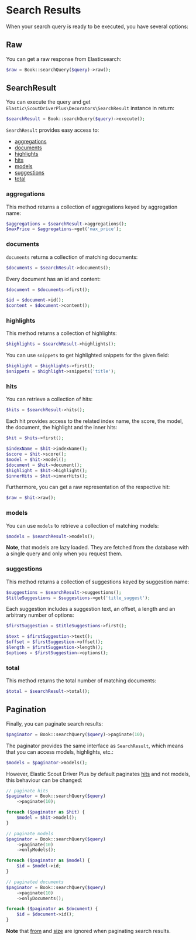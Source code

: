 # Search Results

When your search query is ready to be executed, you have several options:

## Raw

You can get a raw response from Elasticsearch:

 ```php
$raw = Book::searchQuery($query)->raw();
 ```

## SearchResult

You can execute the query and get `Elastic\ScoutDriverPlus\Decorators\SearchResult` instance in return:

```php
$searchResult = Book::searchQuery($query)->execute();
```

`SearchResult` provides easy access to:

* [aggregations](#aggregations)
* [documents](#documents)
* [highlights](#highlights)
* [hits](#hits)
* [models](#models)
* [suggestions](#suggestions)
* [total](#total)

### aggregations

This method returns a collection of aggregations keyed by aggregation name:

```php
$aggregations = $searchResult->aggregations();
$maxPrice = $aggregations->get('max_price');
```

### documents

`documents` returns a collection of matching documents:

```php
$documents = $searchResult->documents();
```

Every document has an id and content:

```php
$document = $documents->first();

$id = $document->id();
$content = $document->content();
```

### highlights

This method returns a collection of highlights:

```php
$highlights = $searchResult->highlights();
```

You can use `snippets` to get highlighted snippets for the given field:

```php
$highlight = $highlights->first();
$snippets = $highlight->snippets('title');
```

### hits

You can retrieve a collection of hits:

```php
$hits = $searchResult->hits();
```

Each hit provides access to the related index name, the score, the model, the document, the highlight and the inner hits:

```php
$hit = $hits->first();

$indexName = $hit->indexName();
$score = $hit->score();
$model = $hit->model();
$document = $hit->document();
$highlight = $hit->highlight();
$innerHits = $hit->innerHits();
```

Furthermore, you can get a raw representation of the respective hit:

```php
$raw = $hit->raw();
```

### models

You can use `models` to retrieve a collection of matching models:

```php
$models = $searchResult->models();
```

**Note**, that models are lazy loaded. They are fetched from the database with a single query and only when you request them.

### suggestions

This method returns a collection of suggestions keyed by suggestion name:

```php
$suggestions = $searchResult->suggestions();
$titleSuggestions = $suggestions->get('title_suggest');
```

Each suggestion includes a suggestion text, an offset, a length and an arbitrary number of options:

```php
$firstSuggestion = $titleSuggestions->first();

$text = $firstSuggestion->text();
$offset = $firstSuggestion->offset();
$length = $firstSuggestion->length();
$options = $firstSuggestion->options();
```

### total

This method returns the total number of matching documents:

```php
$total = $searchResult->total();
```

## Pagination

Finally, you can paginate search results:

```php
$paginator = Book::searchQuery($query)->paginate(10);
```

The paginator provides the same interface as `SearchResult`, which means that you can access models, highlights, etc.:

```php
$models = $paginator->models();
```

However, Elastic Scout Driver Plus by default paginates [hits](#hits) and not models, this behaviour can be changed:

```php
// paginate hits
$paginator = Book::searchQuery($query)
    ->paginate(10);

foreach ($paginator as $hit) {
    $model = $hit->model();
}

// paginate models
$paginator = Book::searchQuery($query)
    ->paginate(10)
    ->onlyModels();

foreach ($paginator as $model) {
    $id = $model->id;
}

// paginated documents
$paginator = Book::searchQuery($query)
    ->paginate(10)
    ->onlyDocuments();

foreach ($paginator as $document) {
    $id = $document->id();
}
```

**Note** that [from](available-methods.md#from) and [size](available-methods.md#size) are ignored when paginating search results.
